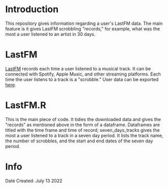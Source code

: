 # Introduction

This repository gives information regarding a user's LastFM data. The main feature is it gives LastFM scrobbling "records," for example, what was the most a user listened to an artist in 30 days. 


# LastFM

[LastFM](https://www.last.fm/home) records each time a user listened to a musical track. It can be connected with Spotify, Apple Music, and other streaming platforms. Each time the user listens to a track is a "scrobble." User data can be exported [here](https://lastfm.ghan.nl/export/).


# LastFM.R

This is the main piece of code. It tidies the downloaded data and gives the "records" as mentioned above in the form of a dataframe. Dataframes are titled with the time frame and time of record; seven_days_tracks gives the most a user listened to a track in a seven day period. It lists the track name, the number of scrobbles, and the start and end dates of the seven day period. 


# Info

Date Created: July 13 2022

